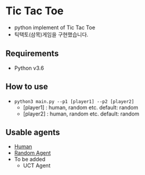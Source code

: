 # Tic Tac Toe
- python implement of Tic Tac Toe
- 틱택토(삼목)게임을 구현했습니다.

## Requirements
- Python v3.6

## How to use
- `python3 main.py --p1 [player1] --p2 [player2]`
    - [player1] : human, random etc. default: random
    - [player2] : human, random etc. default: random

## Usable agents
- [Human](./agents/human.py)
- [Random Agent](./agents/random.py)
- To be added
    - UCT Agent